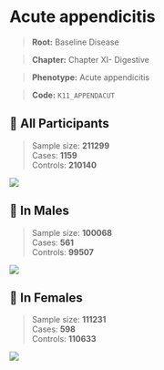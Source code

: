 # Acute appendicitis

> **Root:** Baseline Disease  

> **Chapter:** Chapter XI- Digestive  

> **Phenotype:** Acute appendicitis  

> **Code:** `K11_APPENDACUT`

## 🧪 All Participants  
> Sample size: **211299**  
> Cases: **1159**  
> Controls: **210140**
<img src="/Disease/Figures/ALL/Incidence/K11_APPENDACUT.png"/>
<CsvTable src="/Disease/Data/ALL/Incidence/COX_K11_APPENDACUT.csv" label="🔍 View full results" />

## 👨 In Males  
> Sample size: **100068**  
> Cases: **561**  
> Controls: **99507**
<img src="/Disease/Figures/Male/Incidence/K11_APPENDACUT.png"/>
<CsvTable src="/Disease/Data/Male/Incidence/COX_K11_APPENDACUT.csv" label="🔍 View full results" />

## 👩 In Females  
> Sample size: **111231**  
> Cases: **598**  
> Controls: **110633**
<img src="/Disease/Figures/Female/Incidence/K11_APPENDACUT.png"/>
<CsvTable src="/Disease/Data/Female/Incidence/COX_K11_APPENDACUT.csv" label="🔍 View full results" />

